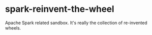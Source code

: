 # spark-reinvent-the-wheel

Apache Spark related sandbox. 
It's really the collection of re-invented wheels.

